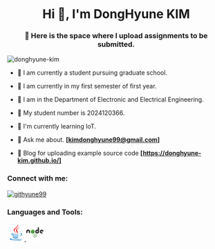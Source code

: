 <h1 align="center">Hi 👋, I'm DongHyune KIM</h1>
<h3 align="center">📝 Here is the space where I upload assignments to be submitted.</h3>

<p align="left"> <img src="https://komarev.com/ghpvc/?username=donghyune-kim&label=Profile%20views&color=0e75b6&style=flat" alt="donghyune-kim" /> </p>

- 📄 I am currently a student pursuing graduate school. 

- 📄 I am currently in my first semester of first year. 

- 📄 I am in the Department of Electronic and Electrical Engineering.

- 📄 My student number is 2024120366.

- 📄 I'm currently learning IoT.

- 💬 Ask me about.   **[kimdonghyune99@gmail.com]**

- 📝 Blog for uploading example source code  **[https://donghyune-kim.github.io/]**
<h3 align="left">Connect with me:</h3>
<p align="left">
<a href="https://instagram.com/githyune99" target="blank"><img align="center" src="https://raw.githubusercontent.com/rahuldkjain/github-profile-readme-generator/master/src/images/icons/Social/instagram.svg" alt="githyune99" height="30" width="40" /></a>
</p>

<h3 align="left">Languages and Tools:</h3>
<p align="left"> <a href="https://www.java.com" target="_blank" rel="noreferrer"> <img src="https://raw.githubusercontent.com/devicons/devicon/master/icons/java/java-original.svg" alt="java" width="40" height="40"/> </a> <a href="https://nodejs.org" target="_blank" rel="noreferrer"> <img src="https://raw.githubusercontent.com/devicons/devicon/master/icons/nodejs/nodejs-original-wordmark.svg" alt="nodejs" width="40" height="40"/> </a> </p>
